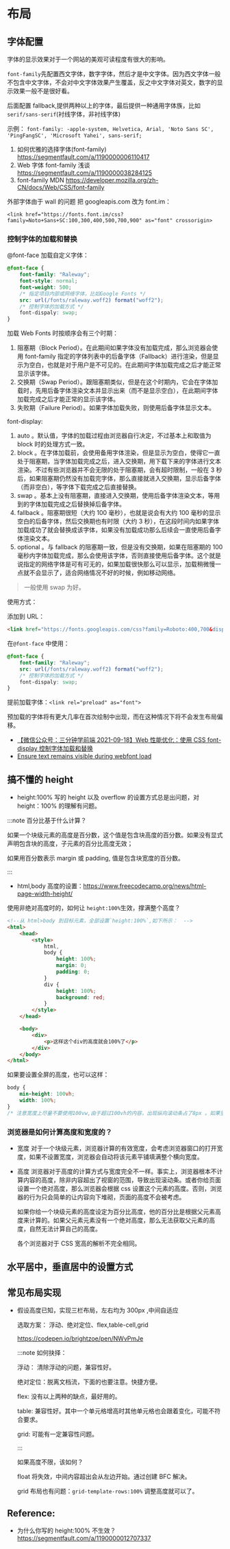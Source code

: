# 布局

## 字体配置

字体的显示效果对于一个网站的美观可读程度有很大的影响。

`font-family`先配置西文字体，数字字体，然后才是中文字体。因为西文字体一般不包含中文字体，不会对中文字体效果产生覆盖，反之中文字体对英文，数字的显示效果一般不是很好看。

后面配置 fallback,提供两种以上的字体，最后提供一种通用字体族，比如 `serif/sans-serif`(衬线字体，非衬线字体)

示例：
`font-family: -apple-system, Helvetica, Arial, 'Noto Sans SC', 'PingFangSC', 'Microsoft Yahei', sans-serif;`

1. 如何优雅的选择字体(font-family) https://segmentfault.com/a/1190000006110417
2. Web 字体 font-family 浅谈 https://segmentfault.com/a/1190000038284125
3. font-family MDN https://developer.mozilla.org/zh-CN/docs/Web/CSS/font-family


外部字体由于 wall 的问题 把 googleapis.com 改为 font.im：

`<link href="https://fonts.font.im/css?family=Noto+Sans+SC:100,300,400,500,700,900" as="font" crossorigin>`

### 控制字体的加载和替换

@font-face 加载自定义字体：

```css
@font-face {
	font-family: "Raleway";
	font-style: normal;
	font-weight: 500;
	/* 指定项目内部或网络字体，比如Google Fonts */
	src: url(/fonts/raleway.woff2) format("woff2");
	/* 控制字体的加载方式 */
	font-dispaly: swap;
}
```

加载 Web Fonts 时按顺序会有三个时期：

1. 阻塞期（Block Period）。在此期间如果字体没有加载完成，那么浏览器会使用 font-family 指定的字体列表中的后备字体（Fallback）进行渲染，但是显示为空白，也就是对于用户是不可见的。在此期间字体加载完成之后才能正常显示该字体。
2. 交换期（Swap Period）。跟阻塞期类似，但是在这个时期内，它会在字体加载时，先用后备字体渲染文本并显示出来（而不是显示空白），在此期间字体加载完成之后才能正常的显示该字体。
3. 失败期（Failure Period）。如果字体加载失败，则使用后备字体显示文本。

font-display:

1. auto 。默认值，字体的加载过程由浏览器自行决定，不过基本上和取值为 block 时的处理方式一致。
2. block 。在字体加载前，会使用备用字体渲染，但是显示为空白，使得它一直处于阻塞期，当字体加载完成之后，进入交换期，用下载下来的字体进行文本渲染。不过有些浏览器并不会无限的处于阻塞期，会有超时限制，一般在 3 秒后，如果阻塞期仍然没有加载完字体，那么直接就进入交换期，显示后备字体（而非空白），等字体下载完成之后直接替换。
3. swap 。基本上没有阻塞期，直接进入交换期，使用后备字体渲染文本，等用到的字体加载完成之后替换掉后备字体。
4. fallback 。阻塞期很短（大约 100 毫秒），也就是说会有大约 100 毫秒的显示空白的后备字体，然后交换期也有时限（大约 3 秒），在这段时间内如果字体加载成功了就会替换成该字体，如果没有加载成功那么后续会一直使用后备字体渲染文本。
5. optional 。与 fallback 的阻塞期一致，但是没有交换期，如果在阻塞期的 100 毫秒内字体加载完成，那么会使用该字体，否则直接使用后备字体。这个就是说指定的网络字体是可有可无的，如果加载很快那么可以显示，加载稍微慢一点就不会显示了，适合网络情况不好的时候，例如移动网络。

> 一般使用 swap 为好。

使用方式：

添加到 URL：

```html
<link href="https://fonts.googleapis.com/css?family=Roboto:400,700&display=swap" rel="stylesheet" />
```

在`@font-face` 中使用：

```css
@font-face {
	font-family: "Raleway";
	src: url(/fonts/raleway.woff2) format("woff2");
	/* 控制字体的加载方式 */
	font-dispaly: swap;
}
```

提前加载字体：`<link rel="preload" as="font">`

预加载的字体将有更大几率在首次绘制中出现，而在这种情况下将不会发生布局偏移。

- [【微信公众号：三分钟学前端 2021-09-18】Web 性能优化：使用 CSS font-display 控制字体加载和替换](https://mp.weixin.qq.com/s/ceFNHqKCkb-F21mnJx8VIQ)
- [Ensure text remains visible during webfont load](https://web.dev/font-display/)

## 搞不懂的 height

- height:100%
  写的 height 以及 overflow 的设置方式总是出问题，对 height：100% 的理解有问题。

:::note 百分比基于什么计算？

如果一个块级元素的高度是百分数，这个值是包含块高度的百分数。如果没有显式声明包含块的高度，子元素的百分比高度无效；

如果用百分数表示 margin 或 padding, 值是包含块宽度的百分数。

:::

- html,body 高度的设置：https://www.freecodecamp.org/news/html-page-width-height/

使用非绝对高度时的，如何让 `height:100%`生效，撑满整个高度？

```html
<!--从 html>body 到目标元素，全部设置`height:100%`,如下所示：  -->
<html>
	<head>
		<style>
			html,
			body {
				height: 100%;
				margin: 0;
				padding: 0;
			}
			div {
				height: 100%;
				background: red;
			}
		</style>
	</head>

	<body>
		<div>
			<p>这样这个div的高度就会100%了</p>
		</div>
	</body>
</html>
```

如果要设置全屏的高度，也可以这样：

```css
body {
	min-height: 100vh;
	width: 100%;
}
/* 注意宽度上尽量不要使用100vw,由于超过100vh的内容，出现纵向滚动条占了8px 。如果里面的元素写了100vw ,会导致横向滚动条的出现。 */
```

### 浏览器是如何计算高度和宽度的？

- 宽度
  对于一个块级元素，浏览器计算的有效宽度，会考虑浏览器窗口的打开宽度，如果不设置宽度，浏览器会自动将该元素平铺填满整个横向宽度。

- 高度
  浏览器对于高度的计算方式与宽度完全不一样。事实上，浏览器根本不计算内容的高度，除非内容超出了视窗的范围，导致出现滚动条。或者你给页面设置一个绝对高度，那么浏览器会根据 css 设置这个元素的高度。否则，浏览器的行为只会简单的让内容向下堆砌，页面的高度不会被考虑。

  如果你给一个块级元素的高度设定为百分比高度，他的百分比是根据父元素高度来计算的。如果父元素元素没有一个绝对高度，那么无法获取父元素的高度，自然无法计算自己的高度。

  各个浏览器对于 CSS 宽高的解析不完全相同。

## 水平居中，垂直居中的设置方式

## 常见布局实现

- 假设高度已知，实现三栏布局，左右均为 300px ,中间自适应

  选取方案： 浮动、绝对定位、flex,table-cell,grid

  https://codepen.io/brightzoe/pen/NWvPmJe

  :::note
  如何抉择：

  浮动： 清除浮动的问题，兼容性好。

  绝对定位：脱离文档流，下面的也要注意。快捷方便。

  flex: 没有以上两种的缺点，最好用的。

  table: 兼容性好。其中一个单元格增高时其他单元格也会跟着变化，可能不符合要求。

  grid: 可能有一定兼容性问题。

  :::

  如果高度不限，该如何？

  float 将失效，中间内容超出会从左边开始。通过创建 BFC 解决。

  grid 布局也有问题：`grid-template-rows:100%` 调整高度就可以了。

## Reference:

- 为什么你写的 height:100% 不生效？ https://segmentfault.com/a/1190000012707337

